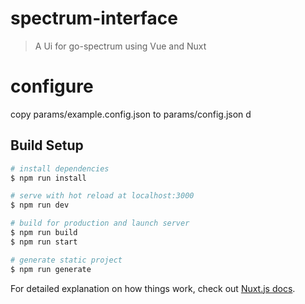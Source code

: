 # spectrum-interface

> A Ui for go-spectrum using Vue and Nuxt

# configure

copy params/example.config.json to params/config.json
d

## Build Setup

``` bash
# install dependencies
$ npm run install

# serve with hot reload at localhost:3000
$ npm run dev

# build for production and launch server
$ npm run build
$ npm run start

# generate static project
$ npm run generate
```

For detailed explanation on how things work, check out [Nuxt.js docs](https://nuxtjs.org).
